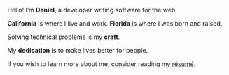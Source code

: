Hello! I’m **Daniel**, a developer writing software for the web.

**California** is where I live and work. **Florida** is where I was born and raised.

Solving technical problems is my **craft**.

My **dedication** is to make lives better for people.

If you wish to learn more about me, consider reading my [résumé](/resume/).

